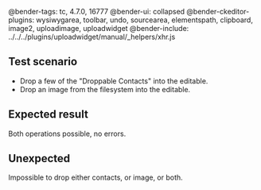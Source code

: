 @bender-tags: tc, 4.7.0, 16777
@bender-ui: collapsed
@bender-ckeditor-plugins: wysiwygarea, toolbar, undo, sourcearea, elementspath, clipboard, image2, uploadimage, uploadwidget
@bender-include: ../../../plugins/uploadwidget/manual/_helpers/xhr.js

## Test scenario

- Drop a few of the "Droppable Contacts" into the editable.
- Drop an image from the filesystem into the editable.

## Expected result

Both operations possible, no errors.

## Unexpected

Impossible to drop either contacts, or image, or both.

